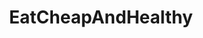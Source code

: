 ---
title: EatCheapAndHealthy
crosslinks:
- MealPrepSunday
- gainit
- Frugal
- Cooking
- fitmeals
- personalfinance
- GifRecipes
- AskReddit
- todayilearned
- loseit
- trailmeals
- Fitness
- 1200isplenty
- RjEvVke
- castiron
- theydidthemath
- recipe
- food
- instantpot
- 1500isplenty
---